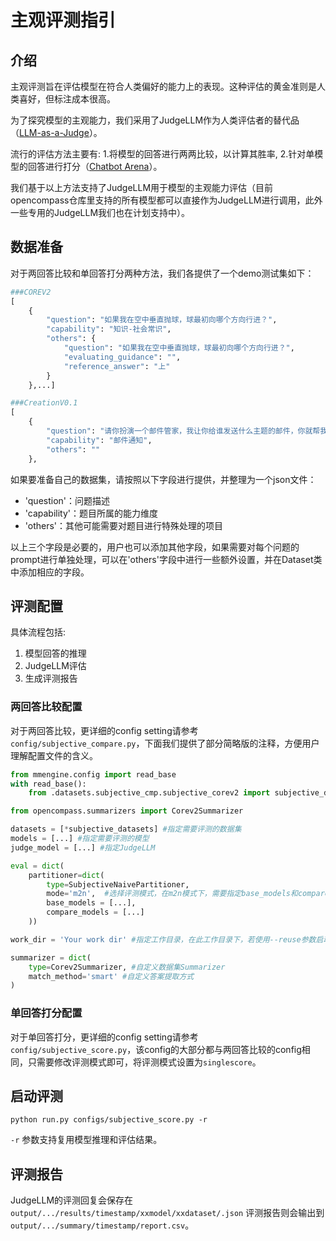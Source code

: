 # 主观评测指引

## 介绍

主观评测旨在评估模型在符合人类偏好的能力上的表现。这种评估的黄金准则是人类喜好，但标注成本很高。

为了探究模型的主观能力，我们采用了JudgeLLM作为人类评估者的替代品（[LLM-as-a-Judge](https://arxiv.org/abs/2306.05685)）。

流行的评估方法主要有: 1.将模型的回答进行两两比较，以计算其胜率, 2.针对单模型的回答进行打分（[Chatbot Arena](https://chat.lmsys.org/)）。

我们基于以上方法支持了JudgeLLM用于模型的主观能力评估（目前opencompass仓库里支持的所有模型都可以直接作为JudgeLLM进行调用，此外一些专用的JudgeLLM我们也在计划支持中）。

## 数据准备

对于两回答比较和单回答打分两种方法，我们各提供了一个demo测试集如下：

```python
###COREV2
[
    {
        "question": "如果我在空中垂直抛球，球最初向哪个方向行进？",
        "capability": "知识-社会常识",
        "others": {
            "question": "如果我在空中垂直抛球，球最初向哪个方向行进？",
            "evaluating_guidance": "",
            "reference_answer": "上"
        }
    },...]

###CreationV0.1
[
    {
        "question": "请你扮演一个邮件管家，我让你给谁发送什么主题的邮件，你就帮我扩充好邮件正文，并打印在聊天框里。你需要根据我提供的邮件收件人以及邮件主题，来斟酌用词，并使用合适的敬语。现在请给导师发送邮件，询问他是否可以下周三下午15:00进行科研同步会，大约200字。",
        "capability": "邮件通知",
        "others": ""
    },
```

如果要准备自己的数据集，请按照以下字段进行提供，并整理为一个json文件：

- 'question'：问题描述
- 'capability'：题目所属的能力维度
- 'others'：其他可能需要对题目进行特殊处理的项目

以上三个字段是必要的，用户也可以添加其他字段，如果需要对每个问题的prompt进行单独处理，可以在'others'字段中进行一些额外设置，并在Dataset类中添加相应的字段。

## 评测配置

具体流程包括:

1. 模型回答的推理
2. JudgeLLM评估
3. 生成评测报告

### 两回答比较配置

对于两回答比较，更详细的config setting请参考 `config/subjective_compare.py`，下面我们提供了部分简略版的注释，方便用户理解配置文件的含义。

```python
from mmengine.config import read_base
with read_base():
    from .datasets.subjective_cmp.subjective_corev2 import subjective_datasets

from opencompass.summarizers import Corev2Summarizer

datasets = [*subjective_datasets] #指定需要评测的数据集
models = [...] #指定需要评测的模型
judge_model = [...] #指定JudgeLLM

eval = dict(
    partitioner=dict(
        type=SubjectiveNaivePartitioner,
        mode='m2n',  #选择评测模式，在m2n模式下，需要指定base_models和compare_models，将会对base_models和compare_models生成对应的两两pair（去重且不会与自身进行比较）
        base_models = [...],
        compare_models = [...]
    ))

work_dir = 'Your work dir' #指定工作目录，在此工作目录下，若使用--reuse参数启动评测，将自动复用该目录下已有的所有结果

summarizer = dict(
    type=Corev2Summarizer, #自定义数据集Summarizer
    match_method='smart' #自定义答案提取方式
)
```

### 单回答打分配置

对于单回答打分，更详细的config setting请参考 `config/subjective_score.py`，该config的大部分都与两回答比较的config相同，只需要修改评测模式即可，将评测模式设置为`singlescore`。

## 启动评测

```shell
python run.py configs/subjective_score.py -r
```

`-r` 参数支持复用模型推理和评估结果。

## 评测报告

JudgeLLM的评测回复会保存在 `output/.../results/timestamp/xxmodel/xxdataset/.json`
评测报告则会输出到 `output/.../summary/timestamp/report.csv`。
